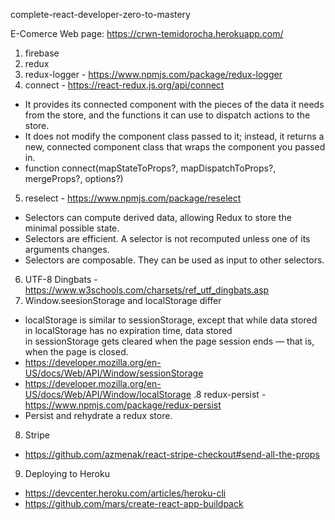 complete-react-developer-zero-to-mastery

E-Comerce Web page:
https://crwn-temidorocha.herokuapp.com/

1. firebase
2. redux
3. redux-logger - https://www.npmjs.com/package/redux-logger
4. connect - https://react-redux.js.org/api/connect

- It provides its connected component with the pieces of the data it needs from the store, and the functions it can use to dispatch actions to the store.
- It does not modify the component class passed to it; instead, it returns a new, connected component class that wraps the component you passed in.
- function connect(mapStateToProps?, mapDispatchToProps?, mergeProps?, options?)

5. reselect - https://www.npmjs.com/package/reselect

- Selectors can compute derived data, allowing Redux to store the minimal possible state.
- Selectors are efficient. A selector is not recomputed unless one of its arguments changes.
- Selectors are composable. They can be used as input to other selectors.

6. UTF-8 Dingbats - https://www.w3schools.com/charsets/ref_utf_dingbats.asp
7. Window.seesionStorage and localStorage differ

- localStorage is similar to sessionStorage, except that while data stored in localStorage has no expiration time, data stored in sessionStorage gets cleared when the page session ends — that is, when the page is closed.
- https://developer.mozilla.org/en-US/docs/Web/API/Window/sessionStorage
- https://developer.mozilla.org/en-US/docs/Web/API/Window/localStorage
  .8 redux-persist - https://www.npmjs.com/package/redux-persist
- Persist and rehydrate a redux store.

8. Stripe

- https://github.com/azmenak/react-stripe-checkout#send-all-the-props

9. Deploying to Heroku

- https://devcenter.heroku.com/articles/heroku-cli
- https://github.com/mars/create-react-app-buildpack